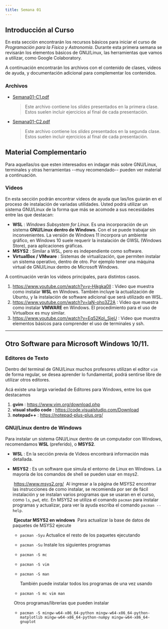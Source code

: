 ```yaml
---
title: Semana 01
---
```

## Introducción al Curso

En esta sección encontrarán los recursos básicos para iniciar el curso de *Programación para la Física y Astronomía*. Durante esta primera semana se revisarán los elementos básicos de GNU/Linux, las herramientas que vamos a utilizar, como Google Colaboratory.

A continuación encontrarán los archivos con el contenido de clases, videos de ayuda, y documentación adicional para complementar los contenidos.

### Archivos

* [Semana01-C1.pdf](/lectures/Semana01-C1.pdf)
	> Este archivo contiene los *slides* presentados en la primera clase. Estos suelen incluir ejercicios al final de cada presentación.

* [Semana01-C2.pdf](/lectures/Semana01-C2.pdf)
	> Este archivo contiene los *slides* presentados en la segunda clase. Estos suelen incluir ejercicios al final de cada presentación.

## Material Complementario

Para aquellas/os que esten interesados en indagar más sobre GNU/Linux, terminales y otras herramientas --muy recomendado-- pueden ver material a continuación.

### Videos

En esta sección podrán encontrar videos de ayuda que las/los guiarán en el proceso de instalación de variadas utilidades. Usted podrá utilizar un sistema GNU/Linux de la forma que más se acomode a sus necesidades entre las que destacan:

- **WSL** : *Windows Subsystem for Linux*. Es una incorporación de un sistema **GNU/Linux dentro de Windows**. Con el se puede trabajar sin inconvenientes. La versión de Windows 11 incorpora un ambiente gráfico, en Windows 10 suele requerir la instalación de GWSL (Windows Store), para aplicaciones gráficas.
- **MSYS2** : Similar a WSL, pero es independiente como software.
- **VirtualBox / VMware** : Sistemas de virtualización, que permiten instalar un sistema operativo, dentro de otro. Por ejemplo tener una máquina virtual de GNU/Linux dentro de Microsoft Windows.

A continuación verán los videos principales, para distintos casos.

1. https://www.youtube.com/watch?v=y-Hjkgka0lI  : Video que muestra como instalar **WSL** en Windows. También incluye la actualización de Ubuntu, y la instalación de software adicional que será utilizado en WSL.
2. https://www.youtube.com/watch?v=laN-oho3Z2A : Video que muestra como instalar **VMWARE** en Windows. El procedimiento para el uso de Virtualbox es muy similar.
3. https://www.youtube.com/watch?v=Eq52Kp\_SjeU : Video que muestra elementos básicos para comprender el uso de terminales y ssh.



------

## Otro Software para Microsoft Windows 10/11.

### Editores de Texto

Dentro del terminal de GNU/Linux muchos profesores utilizan el editor `vim` de forma regular, se desea aprender lo fundamental, podrá sentirse libre de utilizar otros editores.

Acá existe una larga variedad de Editores para Windows, entre los que destacamos

1. **gvim** : https://www.vim.org/download.php
2. **visual studio code** :  https://code.visualstudio.com/Download
3. **notepad++** : https://notepad-plus-plus.org/

### GNU/Linux dentro de Windows

Para instalar un sistema GNU/Linux dentro de un computador con Windows, recomendamos **WSL** (preferido), o **MSYS2**.

* **WSL** : En la sección previa de Videos encontrará información más detallada.

* **MSYS2** : Es un software que simula el entorno de Linux en Windows. La mayoría de los comandos de shell se pueden usar en msys2.

  ​				https://www.msys2.org/
  ​	Al ingresar a la página de MSYS2 encontrar las instrucciones de como instalar, se recomienda por ser de fácil instalación y se instalan varios programas que se usaran en el curso, como `ls`, `pwd`, etc. En MSYS2 se utiliza el comando `pacman` para instalar programas y actualizar, para ver la ayuda escriba el comando `pacman --help`.

  ​	**Ejecutar MSYS2 en windows**
  ​	Para actualizar la base de datos de paquetes de MSYS2 ejecute

  * `pacman -Syu` 
        Actualice el resto de los paquetes ejecutando

  * `pacman -Su` 
    Instale los siguientes programas

  * `pacman -S mc` 

  * `pacman -S vim`

  * `pacman -S man`

    También puede instalar todos los programas de una vez usando 

  * `pacman -S mc vim man`

    

  ​    Otros programas/librerias que pueden instalar

  * `pacman -S mingw-w64-x86_64-python mingw-w64-x86_64-python-matplotlib mingw-w64-x86_64-python-numpy mingw-w64-x86_64-gnuplot`

